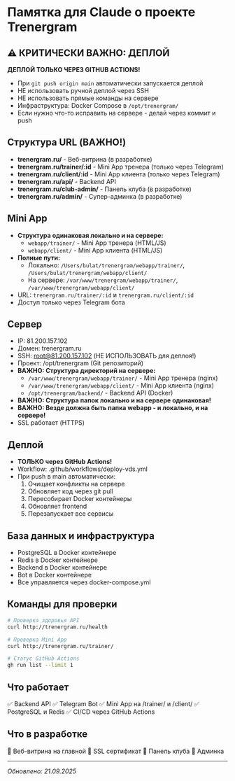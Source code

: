 # Памятка для Claude о проекте Trenergram

## ⚠️ КРИТИЧЕСКИ ВАЖНО: ДЕПЛОЙ
**ДЕПЛОЙ ТОЛЬКО ЧЕРЕЗ GITHUB ACTIONS!**
- При `git push origin main` автоматически запускается деплой
- НЕ использовать ручной деплой через SSH
- НЕ использовать прямые команды на сервере
- Инфраструктура: Docker Compose в `/opt/trenergram/`
- Если нужно что-то исправить на сервере - делай через коммит и push

## Структура URL (ВАЖНО!)
- **trenergram.ru/** - Веб-витрина (в разработке)
- **trenergram.ru/trainer/:id** - Mini App тренера (только через Telegram)
- **trenergram.ru/client/:id** - Mini App клиента (только через Telegram)
- **trenergram.ru/api/** - Backend API
- **trenergram.ru/club-admin/** - Панель клуба (в разработке)
- **trenergram.ru/admin/** - Супер-админка (в разработке)

## Mini App
- **Структура одинаковая локально и на сервере:**
  - `webapp/trainer/` - Mini App тренера (HTML/JS)
  - `webapp/client/` - Mini App клиента (HTML/JS)
- **Полные пути:**
  - Локально: `/Users/bulat/trenergram/webapp/trainer/`, `/Users/bulat/trenergram/webapp/client/`
  - На сервере: `/var/www/trenergram/webapp/trainer/`, `/var/www/trenergram/webapp/client/`
- URL: `trenergram.ru/trainer/:id` и `trenergram.ru/client/:id`
- Доступ только через Telegram бота

## Сервер
- IP: 81.200.157.102
- Домен: trenergram.ru
- SSH: root@81.200.157.102 (НЕ ИСПОЛЬЗОВАТЬ для деплоя!)
- Проект: /opt/trenergram (Git репозиторий)
- **ВАЖНО: Структура директорий на сервере:**
  - `/var/www/trenergram/webapp/trainer/` - Mini App тренера (nginx)
  - `/var/www/trenergram/webapp/client/` - Mini App клиента (nginx)
  - `/opt/trenergram/backend/` - Backend API (Docker)
- **ВАЖНО: Структура папок локально и на сервере одинаковая!**
- **ВАЖНО: Везде должна быть папка webapp - и локально, и на сервере!**
- SSL работает (HTTPS)

## Деплой
- **ТОЛЬКО через GitHub Actions!**
- Workflow: .github/workflows/deploy-vds.yml
- При push в main автоматически:
  1. Очищает конфликты на сервере
  2. Обновляет код через git pull
  3. Пересобирает Docker контейнеры
  4. Обновляет frontend
  5. Перезапускает все сервисы

## База данных и инфраструктура
- PostgreSQL в Docker контейнере
- Redis в Docker контейнере
- Backend в Docker контейнере
- Bot в Docker контейнере
- Все управляется через docker-compose.yml

## Команды для проверки
```bash
# Проверка здоровья API
curl http://trenergram.ru/health

# Проверка Mini App
curl http://trenergram.ru/trainer/

# Статус GitHub Actions
gh run list --limit 1
```

## Что работает
✅ Backend API
✅ Telegram Bot
✅ Mini App на /trainer/ и /client/
✅ PostgreSQL и Redis
✅ CI/CD через GitHub Actions

## Что в разработке
🚧 Веб-витрина на главной
🚧 SSL сертификат
🚧 Панель клуба
🚧 Админка

---
*Обновлено: 21.09.2025*